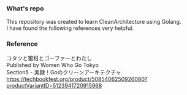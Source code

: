 ### What's repo 
This repository was created to learn CleanArchitecture using Golang.<br>
I have found the following references very helpful.<br>

### Reference
コタツと蜜柑とゴーファーとわたし<br>
Published by Women Who Go Tokyo<br>
Section5 - 実録！Goのクリーンアーキテクチャ<br>
https://techbookfest.org/product/5085406250926080?productVariantID=5123941720915968
